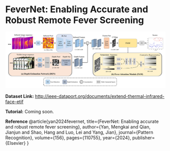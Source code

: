 # FeverNet: Enabling Accurate and Robust Remote Fever Screening
![image](Image/Framework.jpg)

**Dataset Link:** http://ieee-dataport.org/documents/extend-thermal-infrared-face-etif

**Tutorial:** Coming soon.

**Reference**
@article{yan2024fevernet,
  title={FeverNet: Enabling accurate and robust remote fever screening},
  author={Yan, Mengkai and Qian, Jianjun and Shao, Hang and Luo, Lei and Yang, Jian},
  journal={Pattern Recognition},
  volume={156},
  pages={110755},
  year={2024},
  publisher={Elsevier}
}
